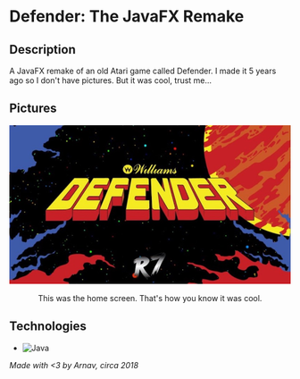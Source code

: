 # Defender: The JavaFX Remake

## Description
A JavaFX remake of an old Atari game called Defender. I made it 5 years ago so I don't have pictures. But it was cool, trust me...

## Pictures
<div align="center">
  <img src="TitleScreen.jpg" alt="">
</div>
<p align="center">
This was the home screen. That's how you know it was cool.
</p>

## Technologies
- ![Java](https://img.shields.io/badge/java-%23ED8B00.svg?style=for-the-badge&logo=openjdk&logoColor=white)

*Made with <3 by Arnav, circa 2018*
